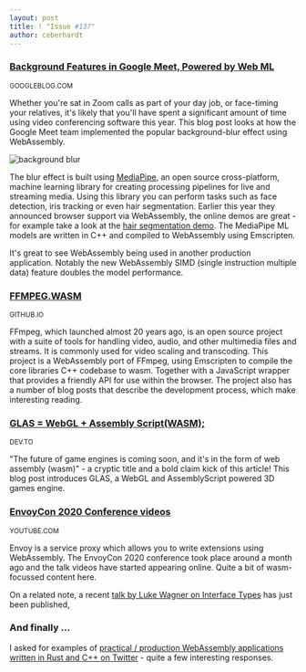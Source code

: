 ```yaml
---
layout: post
title: ! "Issue #137"
author: ceberhardt
---
```


### [Background Features in Google Meet, Powered by Web ML](https://ai.googleblog.com/2020/10/background-features-in-google-meet.html)

<small>GOOGLEBLOG.COM</small>

Whether you're sat in Zoom calls as part of your day job, or face-timing your relatives, it's likely that you'll have spent a significant amount of time using video conferencing software this year. This blog post looks at how the Google Meet team implemented the popular background-blur effect using WebAssembly.

![background blur](https://wasmweekly.news/img/137-1.gif)

The blur effect is built using [MediaPipe](https://mediapipe.dev/), an open source cross-platform, machine learning library for creating processing pipelines for live and streaming media. Using this library you can perform tasks such as face detection, iris tracking or even hair segmentation. Earlier this year they announced browser support via WebAssembly, the online demos are great - for example take a look at the [hair segmentation demo](https://viz.mediapipe.dev/demo/hair_segmentation). The MediaPipe ML models are written in C++ and compiled to WebAssembly using Emscripten.

It's great to see WebAssembly being used in another production application. Notably the new WebAssembly SIMD (single instruction multiple data) feature doubles the model performance.

### [FFMPEG.WASM](https://ffmpegwasm.github.io/)

<small>GITHUB.IO</small>

FFmpeg, which launched almost 20 years ago, is an open source project with a suite of tools for handling video, audio, and other multimedia files and streams. It is commonly used for video scaling and transcoding. This project is a WebAssembly port of FFmpeg, using Emscripten to compile the core libraries C++ codebase to wasm. Together with a JavaScript wrapper that provides a friendly API for use within the browser. The project also has a number of blog posts  that describe the development process, which make interesting reading.

### [GLAS = WebGL + Assembly Script(WASM);](https://dev.to/zoedreams/glas-webgl-assembly-script-wasm-i40)

<small>DEV.TO</small>

"The future of game engines is coming soon, and it's in the form of web assembly (wasm)" - a cryptic title and a bold claim kick of this article! This blog post introduces GLAS, a WebGL and AssemblyScript powered 3D games engine.

### [EnvoyCon 2020 Conference videos](https://www.youtube.com/playlist?list=PLj6h78yzYM2ORz7nbagoMnCA_E1dIYVfV)

<small>YOUTUBE.COM</small>

Envoy is a service proxy which allows you to write extensions using WebAssembly. The EnvoyCon 2020 conference took place around a month ago and the talk videos have started appearing online. Quite a bit of wasm-focussed content here.

On a related note, a recent [talk by Luke Wagner on Interface Types](https://cdnapisec.kaltura.com/index.php/extwidget/preview/partner_id/520801/uiconf_id/31230141/entry_id/1_wqodecbr/embed/dynamic) has just been published, 

### And finally ...

I asked for examples of [practical / production WebAssembly applications written in Rust and C++ on Twitter](https://twitter.com/ColinEberhardt/status/1323903848226967558) - quite a few interesting responses.

